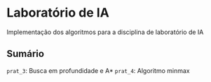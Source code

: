 # Laboratório de IA

Implementação dos algoritmos para a disciplina de laboratório de IA

## Sumário

`prat_3`: Busca em profundidade e A*
`prat_4`: Algoritmo minmax